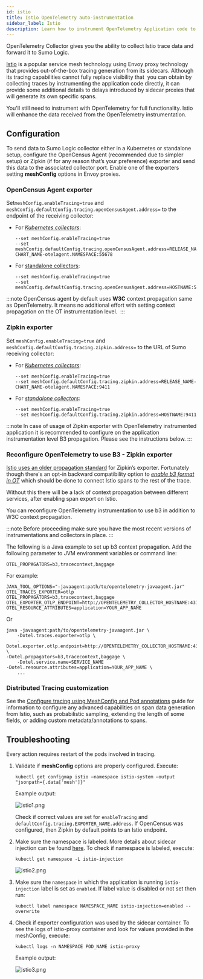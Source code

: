 ```yaml
---
id: istio
title: Istio OpenTelemetry auto-instrumentation
sidebar_label: Istio
description: Learn how to instrument OpenTelemetry Application code to collect Istio trace data generated from Envoy proxies.
---
```


OpenTelemetry Collector gives you the ability to collect Istio trace data and forward it to Sumo Logic.

[Istio](https://istio.io/latest/) is a popular service mesh technology using Envoy proxy technology that provides out-of-the-box tracing generation from its sidecars. Although its tracing capabilities cannot fully replace visibility that  you can obtain by collecting traces by instrumenting the application code directly, it can provide some additional details to delays introduced by sidecar proxies that will generate its own specific spans.

You'll still need to instrument with OpenTelemetry for full functionality. Istio will enhance the data received from the OpenTelemetry instrumentation.

## Configuration

To send data to Sumo Logic collector either in a Kubernetes or standalone setup, configure the OpenCensus Agent (recommended due to simpler setup) or Zipkin (if for any reason that’s your preference) exporter and send this data to the associated collector port. Enable one of the exporters setting **meshConfig** options in Envoy proxies.

### OpenCensus Agent exporter

Set`meshConfig.enableTracing=true` and `meshConfig.defaultConfig.tracing.openCensusAgent.address=` to the endpoint of the receiving collector:

* For [*Kubernetes collectors*](docs/apm/traces/get-started-transaction-tracing/set-up-traces-collection-for-kubernetes-environments.md):  
    ```
    --set meshConfig.enableTracing=true
    --set meshConfig.defaultConfig.tracing.openCensusAgent.address=RELEASE_NAME-CHART_NAME-otelagent.NAMESPACE:55678
    ```
* For [standalone collectors](docs/apm/traces/get-started-transaction-tracing/set-up-traces-collection-for-other-environments.md):  
    ```
    --set meshConfig.enableTracing=true
    --set meshConfig.defaultConfig.tracing.openCensusAgent.address=HOSTNAME:55678
    ```

:::note
OpenCensus agent by default uses **W3C** context propagation same as OpenTelemetry. It means no additional effort with setting context propagation on the OT instrumentation level. 
:::

### Zipkin exporter

Set `meshConfig.enableTracing=true` and `meshConfig.defaultConfig.tracing.zipkin.address=` to the URL of Sumo
receiving collector:

* For [*Kubernetes collectors*](docs/apm/traces/get-started-transaction-tracing/set-up-traces-collection-for-kubernetes-environments.md):  
    ```
    --set meshConfig.enableTracing=true
    --set meshConfig.defaultConfig.tracing.zipkin.address=RELEASE_NAME-CHART_NAME-otelagent.NAMESPACE:9411
    ```
* For [*standalone collectors*](docs/apm/traces/get-started-transaction-tracing/set-up-traces-collection-for-other-environments.md):  
    ```
    --set meshConfig.enableTracing=true
    --set meshConfig.defaultConfig.tracing.zipkin.address=HOSTNAME:9411
    ```

:::note
In case of usage of Zipkin exporter with OpenTelemetry instrumented application it is recommended to configure on the application instrumentation level B3 propagation. Please see the instructions below.
:::

### Reconfigure OpenTelemetry to use B3 - Zipkin exporter

[Istio uses an older propagation standard](https://www.envoyproxy.io/docs/envoy/v1.12.0/intro/arch_overview/observability/tracing#trace-context-propagation) for Zipkin’s exporter. Fortunately though there's an opt-in backward
compatibility option to [*enable b3 format in OT*](https://github.com/open-telemetry/opentelemetry-java/blob/main/sdk-extensions/autoconfigure/README.md#propagator) which should be done to connect Istio spans to the rest of the trace.

Without this there will be a lack of context propagation between different services, after enabling span export on Istio.

You can reconfigure OpenTelemetry instrumentation to use b3 in addition to W3C context propagation.

:::note
Before proceeding make sure you have the most recent versions of instrumentations and collectors in place.
:::

The following is a Java example to set up b3 context propagation. Add the following parameter to JVM environment variables or command line:

```
OTEL_PROPAGATORS=b3,tracecontext,baggage 
```

For example:

```
JAVA_TOOL_OPTIONS="-javaagent:path/to/opentelemetry-javaagent.jar"
OTEL_TRACES_EXPORTER=otlp
OTEL_PROPAGATORS=b3,tracecontext,baggage
OTEL_EXPORTER_OTLP_ENDPOINT=http://OPENTELEMETRY_COLLECTOR_HOSTNAME:4317OTEL_SERVICE_NAME=SERVICE_NAME
OTEL_RESOURCE_ATTRIBUTES=application=YOUR_APP_NAME
```

Or

```
java -javaagent:path/to/opentelemetry-javaagent.jar \
    -Dotel.traces.exporter=otlp \
    -Dotel.exporter.otlp.endpoint=http://OPENTELEMETRY_COLLECTOR_HOSTNAME:4317 \
-Dotel.propagators=b3,tracecontext,baggage \
    -Dotel.service.name=SERVICE_NAME
-Dotel.resource.attributes=application=YOUR_APP_NAME \
    ...
```

### Distributed Tracing customization

See the [Configure tracing using MeshConfig and Pod annotations](https://istio.io/latest/docs/tasks/observability/distributed-tracing/configurability/mesh-and-proxy-config/) guide for information to configure any advanced capabilities on span data generation from Istio, such as probabilistic sampling, extending the length of some fields, or adding custom metadata/annotations to spans.

## Troubleshooting

Every action requires restart of the pods involved in tracing.

1. Validate if **meshConfig** options are properly configured. Execute:   

    ```
    kubectl get configmap istio –namespace istio-system –output "jsonpath={.data['mesh']}"
    ```

    Example output:

    ![istio1.png](/img/traces/istio1.png)  

    Check if correct values are set for `enableTracing` and `defaultConfig.tracing.EXPORTER_NAME.address`. If OpenCensus was configured, then Zipkin by default points to an Istio endpoint.

1. Make sure the namespace is labeled. More details about sidecar injection can be found [here](https://istio.io/latest/docs/setup/additional-setup/sidecar-injection/). To check if namespace is labeled, execute:  

    ```
    kubectl get namespace -L istio-injection
    ```

    ![istio2.png](/img/traces/istio2.png)  

1. Make sure the `namespace` in which the application is running `istio-injection` label is set as `enabled`. If label value is disabled or not set then run:  

    ```
    kubectl label namespace NAMESPACE_NAME istio-injection=enabled --overwrite
    ```

1. Check if exporter configuration was used by the sidecar container. To see the logs of istio-proxy container and look for values provided in the meshConfig, execute:  

    ```
    kubectl logs -n NAMESPACE POD_NAME istio-proxy
    ```

    Example output:  

    ![istio3.png](/img/traces/istio3.png)

